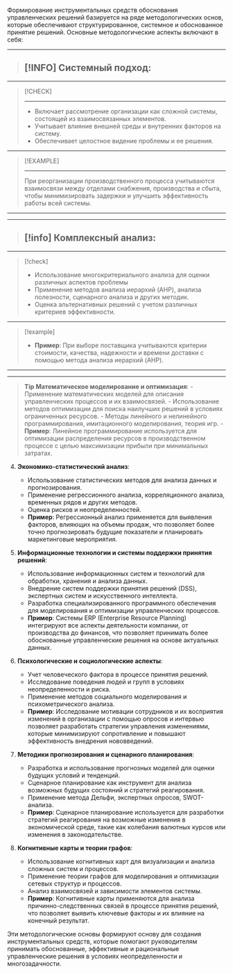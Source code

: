 Формирование инструментальных средств обоснования управленческих решений базируется на ряде методологических основ, которые обеспечивают структурированное, системное и обоснованное принятие решений. Основные методологические аспекты включают в себя:

___
>[!INFO] **Системный подход**:
>---
___
> [!CHECK]
> ***
>  - Включает рассмотрение организации как сложной системы, состоящей из взаимосвязанных элементов.
>  - Учитывает влияние внешней среды и внутренних факторов на систему.
>  - Обеспечивает целостное видение проблемы и ее решения.
___
> [!EXAMPLE]
> ***
>При реорганизации производственного процесса учитываются взаимосвязи между отделами снабжения, производства и сбыта, чтобы минимизировать задержки и улучшить эффективность работы всей системы.
___
___

>[!info] Комплексный анализ:
>---
___
> [!check]
>- Использование многокритериального анализа для оценки различных аспектов проблемы
>- Применение методов анализа иерархий (AHP), анализа полезности, сценарного анализа и других методик.
>- Оценка альтернативных решений с учетом различных критериев эффективности.
- ---
> [!example]
>- **Пример**: При выборе поставщика учитываются критерии стоимости, качества, надежности и времени доставки с помощью метода анализа иерархий (AHP).
___
___

>**Tip** 
>**Математическое моделирование и оптимизация**:
    - Применение математических моделей для описания управленческих процессов и их взаимосвязей.
    - Использование методов оптимизации для поиска наилучших решений в условиях ограниченных ресурсов.
    - Методы линейного и нелинейного программирования, имитационного моделирования, теория игр.
    - **Пример**: Линейное программирование используется для оптимизации распределения ресурсов в производственном процессе с целью максимизации прибыли при минимальных затратах.
4. **Экономико-статистический анализ**:
    
    - Использование статистических методов для анализа данных и прогнозирования.
    - Применение регрессионного анализа, корреляционного анализа, временных рядов и других методов.
    - Оценка рисков и неопределенностей.
    - **Пример**: Регрессионный анализ применяется для выявления факторов, влияющих на объемы продаж, что позволяет более точно прогнозировать будущие показатели и планировать маркетинговые мероприятия.
5. **Информационные технологии и системы поддержки принятия решений**:
    
    - Использование информационных систем и технологий для обработки, хранения и анализа данных.
    - Внедрение систем поддержки принятия решений (DSS), экспертных систем и искусственного интеллекта.
    - Разработка специализированного программного обеспечения для моделирования и оптимизации управленческих процессов.
    - **Пример**: Системы ERP (Enterprise Resource Planning) интегрируют все аспекты деятельности компании, от производства до финансов, что позволяет принимать более обоснованные управленческие решения на основе актуальных данных.
6. **Психологические и социологические аспекты**:
    
    - Учет человеческого фактора в процессе принятия решений.
    - Исследование поведения людей и групп в условиях неопределенности и риска.
    - Применение методов социального моделирования и психометрического анализа.
    - **Пример**: Исследование мотивации сотрудников и их восприятия изменений в организации с помощью опросов и интервью позволяет разработать стратегии управления изменениями, которые минимизируют сопротивление и повышают эффективность внедрения нововведений.
7. **Методики прогнозирования и сценарного планирования**:
    
    - Разработка и использование прогнозных моделей для оценки будущих условий и тенденций.
    - Сценарное планирование как инструмент для анализа возможных будущих состояний и стратегий реагирования.
    - Применение метода Дельфи, экспертных опросов, SWOT-анализа.
    - **Пример**: Сценарное планирование используется для разработки стратегий реагирования на возможные изменения в экономической среде, такие как колебания валютных курсов или изменения в законодательстве.
8. **Когнитивные карты и теории графов**:
    
    - Использование когнитивных карт для визуализации и анализа сложных систем и процессов.
    - Применение теории графов для моделирования и оптимизации сетевых структур и процессов.
    - Анализ взаимосвязей и зависимости элементов системы.
    - **Пример**: Когнитивные карты применяются для анализа причинно-следственных связей в процессе принятия решений, что позволяет выявить ключевые факторы и их влияние на конечный результат.

Эти методологические основы формируют основу для создания инструментальных средств, которые помогают руководителям принимать обоснованные, эффективные и рациональные управленческие решения в условиях неопределенности и многозадачности.